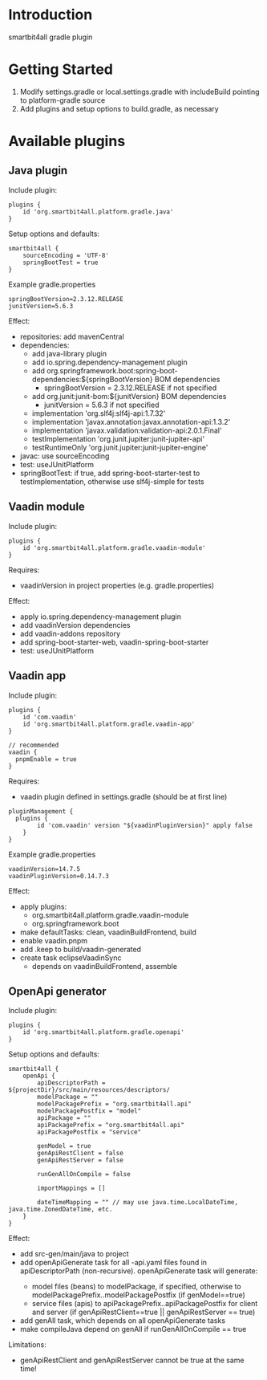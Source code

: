 # Introduction 

smartbit4all gradle plugin

# Getting Started

1.	Modify settings.gradle or local.settings.gradle with includeBuild pointing to platform-gradle source
2.	Add plugins and setup options to build.gradle, as necessary

# Available plugins

## Java plugin

Include plugin:

```
plugins {
    id 'org.smartbit4all.platform.gradle.java'
}
```

Setup options and defaults:

```
smartbit4all {
    sourceEncoding = 'UTF-8'
    springBootTest = true
}
```

Example gradle.properties
```
springBootVersion=2.3.12.RELEASE
junitVersion=5.6.3
```


Effect:
- repositories: add mavenCentral
- dependencies:
  - add java-library plugin
  - add io.spring.dependency-management plugin
  - add org.springframework.boot:spring-boot-dependencies:${springBootVersion} BOM dependencies
    - springBootVersion = 2.3.12.RELEASE if not specified 
  - add org.junit:junit-bom:${junitVersion} BOM dependencies
    - junitVersion = 5.6.3 if not specified 
  - implementation 'org.slf4j:slf4j-api:1.7.32'
  - implementation 'javax.annotation:javax.annotation-api:1.3.2'
  - implementation 'javax.validation:validation-api:2.0.1.Final'
  - testImplementation 'org.junit.jupiter:junit-jupiter-api'
  - testRuntimeOnly 'org.junit.jupiter:junit-jupiter-engine'
- javac: use sourceEncoding
- test: useJUnitPlatform
- springBootTest: if true, add spring-boot-starter-test to testImplementation, otherwise use slf4j-simple for tests

## Vaadin module

Include plugin:

```
plugins {
    id 'org.smartbit4all.platform.gradle.vaadin-module'
}
```
Requires:
- vaadinVersion in project properties (e.g. gradle.properties)

Effect:
- apply io.spring.dependency-management plugin
- add vaadinVersion dependencies
- add vaadin-addons repository
- add spring-boot-starter-web, vaadin-spring-boot-starter
- test: useJUnitPlatform

## Vaadin app

Include plugin:

```
plugins {
    id 'com.vaadin'
    id 'org.smartbit4all.platform.gradle.vaadin-app'
}

// recommended
vaadin {
  pnpmEnable = true
}
```

Requires:
- vaadin plugin defined in settings.gradle (should be at first line)
```
pluginManagement {
  plugins {
        id 'com.vaadin' version "${vaadinPluginVersion}" apply false
    }
}
```

Example gradle.properties
```
vaadinVersion=14.7.5
vaadinPluginVersion=0.14.7.3
```

Effect:
- apply plugins:
  - org.smartbit4all.platform.gradle.vaadin-module
  - org.springframework.boot
- make defaultTasks: clean, vaadinBuildFrontend, build
- enable vaadin.pnpm
- add .keep to build/vaadin-generated
- create task eclipseVaadinSync
  - depends on vaadinBuildFrontend, assemble

## OpenApi generator

Include plugin:

```
plugins {
    id 'org.smartbit4all.platform.gradle.openapi'
}
```

Setup options and defaults:

```
smartbit4all {
    openApi {
        apiDescriptorPath = ${projectDir}/src/main/resources/descriptors/
        modelPackage = ""
        modelPackagePrefix = "org.smartbit4all.api"
        modelPackagePostfix = "model"
        apiPackage = ""
        apiPackagePrefix = "org.smartbit4all.api"
        apiPackagePostfix = "service"

        genModel = true
        genApiRestClient = false
        genApiRestServer = false

        runGenAllOnCompile = false
        
        importMappings = []
        
        dateTimeMapping = "" // may use java.time.LocalDateTime, java.time.ZonedDateTime, etc.
    }
}
```

Effect:
- add src-gen/main/java to project
- add openApiGenerate<API> task for all <API>-api.yaml files found in apiDescriptorPath (non-recursive). openApiGenerate<API> task will generate:
  - model files (beans) to modelPackage, if specified, otherwise to modelPackagePrefix.<API>.modelPackagePostfix (if genModel==true)
  - service files (apis) to apiPackagePrefix.<API>.apiPackagePostfix for client and server (if genApiRestClient==true || genApiRestServer == true)
- add genAll task, which depends on all openApiGenerate<API> tasks
- make compileJava depend on genAll if runGenAllOnCompile == true

Limitations:
- genApiRestClient and genApiRestServer cannot be true at the same time!
